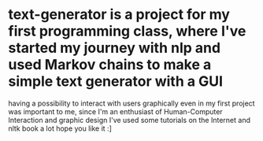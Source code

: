# text-generator is a project for my first programming class, where I've started my journey with nlp and used Markov chains to make a simple text generator with a GUI
having a possibility to interact with users graphically even in my first project was important to me,
since I'm an enthusiast of Human-Computer Interaction and graphic design
I've used some tutorials on the Internet and nltk book a lot
hope you like it :]
